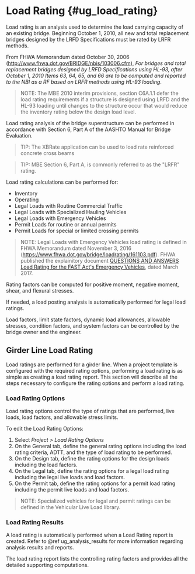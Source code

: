 Load Rating {#ug_load_rating}
==============================================
Load rating is an analysis used to determine the load carrying capacity of an existing bridge. Beginning October 1, 2010, all new and total replacement bridges designed by the LRFD Specifications must be rated by LRFR methods.

From FHWA Memorandum dated October 30, 2006 (http://www.fhwa.dot.gov/BRIDGE/nbis/103006.cfm), _For bridges and total replacement bridges designed by LRFD Specifications using HL-93, after October 1, 2010 Items 63, 64, 65, and 66 are to be computed and reported to the NBI as a RF based on LRFR methods using HL-93 loading_.

> NOTE: The MBE 2010 interim provisions, section C6A.1.1 defer the load rating requirements if a structure is designed using LRFD and the HL-93 loading until changes to the structure occur that would reduce the inventory rating below the design load level.

Load rating analysis of the bridge superstructure can be performed in accordance with Section 6, Part A of the AASHTO Manual for Bridge Evaluation.

> TIP: The XBRate application can be used to load rate reinforced concrete cross beams

> TIP: MBE Section 6, Part A, is commonly referred to as the "LRFR" rating.

Load rating calculations can be performed for:
* Inventory
* Operating
* Legal Loads with Routine Commercial Traffic
* Legal Loads with Specialized Hauling Vehicles
* Legal Loads with Emergency Vehicles
* Permit Loads for routine or annual permits
* Permit Loads for special or limited crossing permits

> NOTE: Legal Loads with Emergency Vehicles load rating is defined in FHWA Memorandum dated November 3, 2016 (https://www.fhwa.dot.gov/bridge/loadrating/161103.pdf). FHWA published the explainitory document [QUESTIONS AND ANSWERS Load Rating for the FAST Act's Emergency Vehicles](https://www.fhwa.dot.gov/bridge/loadrating/fast1410_qa.pdf), dated March 2017.

Rating factors can be computed for positive moment, negative moment, shear, and flexural stresses.

If needed, a load posting analysis is automatically performed for legal load ratings.

Load factors, limit state factors, dynamic load allowances, allowable stresses, condition factors, and system factors can be controlled by the bridge owner and the engineer.

Girder Line Load Rating
-----------------------
Load ratings are performed for a girder line. When a project template is configured with the required rating options, performing a load rating is as simple as creating a load rating report. This section will describe all the steps necessary to configure the rating options and perform a load rating.

### Load Rating Options ###
Load rating options control the type of ratings that are performed, live loads, load factors, and allowable stress limits.

To edit the Load Rating Options:
1. Select *Project > Load Rating Options*
2. On the General tab, define the general rating options including the load rating criteria, ADTT, and the type of load rating to be performed.
3. On the Design tab, define the rating options for the design loads including the load factors.
4. On the Legal tab, define the rating options for a legal load rating including the legal live loads and load factors.
5. On the Permit tab, define the rating options for a permit load rating including the permit live loads and load factors.

> NOTE: Specialized vehicles for legal and permit ratings can be defined in the Vehicular Live Load library.

### Load Rating Results ###
A load rating is automatically performed when a Load Rating report is created. Refer to @ref ug_analysis_results for more information regarding analysis results and reports. 

The load rating report lists the controlling rating factors and provides all the detailed supporting computations.
